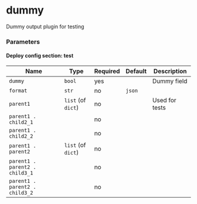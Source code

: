 <!--
NOTE: this document is automatically generated. Any manual changes will get overwritten.
-->
# dummy

Dummy output plugin for testing

### Parameters


#### Deploy config section: test

Name | Type | Required | Default | Description
--- | --- | --- | --- | ---
`dummy`|`bool`|yes||Dummy field
`format`|`str`|no|`json`|
`parent1`|`list` (of `dict`)|no||Used for tests
`parent1 . child2_1`||no||
`parent1 . child2_2`||no||
`parent1 . parent2`|`list` (of `dict`)|no||
`parent1 . parent2 . child3_1`||no||
`parent1 . parent2 . child3_2`||no||


